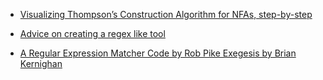 - [Visualizing Thompson’s Construction Algorithm for NFAs, step-by-step](https://medium.com/swlh/visualizing-thompsons-construction-algorithm-for-nfas-step-by-step-f92ef378581b)

- [Advice on creating a regex like tool](http://www.cpp.re/forum/general/275996/)
- [A Regular Expression Matcher Code by Rob Pike Exegesis by Brian Kernighan](https://www.cs.princeton.edu/courses/archive/spr09/cos333/beautiful.html)
